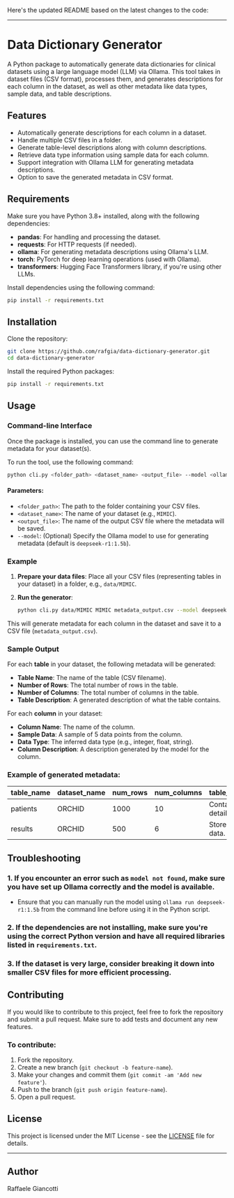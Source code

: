Here's the updated README based on the latest changes to the code:

---

# Data Dictionary Generator

A Python package to automatically generate data dictionaries for clinical datasets using a large language model (LLM) via Ollama. This tool takes in dataset files (CSV format), processes them, and generates descriptions for each column in the dataset, as well as other metadata like data types, sample data, and table descriptions.

## Features
- Automatically generate descriptions for each column in a dataset.
- Handle multiple CSV files in a folder.
- Generate table-level descriptions along with column descriptions.
- Retrieve data type information using sample data for each column.
- Support integration with Ollama LLM for generating metadata descriptions.
- Option to save the generated metadata in CSV format.

## Requirements

Make sure you have Python 3.8+ installed, along with the following dependencies:

- **pandas**: For handling and processing the dataset.
- **requests**: For HTTP requests (if needed).
- **ollama**: For generating metadata descriptions using Ollama's LLM.
- **torch**: PyTorch for deep learning operations (used with Ollama).
- **transformers**: Hugging Face Transformers library, if you're using other LLMs.

Install dependencies using the following command:
```bash
pip install -r requirements.txt
```

## Installation

Clone the repository:

```bash
git clone https://github.com/rafgia/data-dictionary-generator.git
cd data-dictionary-generator
```

Install the required Python packages:

```bash
pip install -r requirements.txt
```

## Usage

### Command-line Interface

Once the package is installed, you can use the command line to generate metadata for your dataset(s).

To run the tool, use the following command:

```bash
python cli.py <folder_path> <dataset_name> <output_file> --model <ollama_model>
```

#### Parameters:
- `<folder_path>`: The path to the folder containing your CSV files.
- `<dataset_name>`: The name of your dataset (e.g., `MIMIC`).
- `<output_file>`: The name of the output CSV file where the metadata will be saved.
- `--model`: (Optional) Specify the Ollama model to use for generating metadata (default is `deepseek-r1:1.5b`).

### Example

1. **Prepare your data files**:
   Place all your CSV files (representing tables in your dataset) in a folder, e.g., `data/MIMIC`.

2. **Run the generator**:

   ```bash
   python cli.py data/MIMIC MIMIC metadata_output.csv --model deepseek-r1:1.5b
   ```

This will generate metadata for each column in the dataset and save it to a CSV file (`metadata_output.csv`).

### Sample Output

For each **table** in your dataset, the following metadata will be generated:
- **Table Name**: The name of the table (CSV filename).
- **Number of Rows**: The total number of rows in the table.
- **Number of Columns**: The total number of columns in the table.
- **Table Description**: A generated description of what the table contains.

For each **column** in your dataset:
- **Column Name**: The name of the column.
- **Sample Data**: A sample of 5 data points from the column.
- **Data Type**: The inferred data type (e.g., integer, float, string).
- **Column Description**: A description generated by the model for the column.

### Example of generated metadata:

| table_name | dataset_name | num_rows | num_columns | table_description         | column_name | sample_data       | data_type | column_description           |
|------------|--------------|----------|-------------|---------------------------|-------------|-------------------|-----------|------------------------------|
| patients   | ORCHID       | 1000     | 10          | Contains patient details.  | age        | [45, 60, 50, ...] | integer   | Age of the patient in years. |
| results    | ORCHID       | 500      | 6           | Stores test result data.   | result     | [positive, ...]   | string    | The result of the test.      |


## Troubleshooting

### 1. If you encounter an error such as `model not found`, make sure you have set up Ollama correctly and the model is available.
   - Ensure that you can manually run the model using `ollama run deepseek-r1:1.5b` from the command line before using it in the Python script.

### 2. If the dependencies are not installing, make sure you're using the correct Python version and have all required libraries listed in `requirements.txt`.

### 3. If the dataset is very large, consider breaking it down into smaller CSV files for more efficient processing.

## Contributing

If you would like to contribute to this project, feel free to fork the repository and submit a pull request. Make sure to add tests and document any new features.

### To contribute:
1. Fork the repository.
2. Create a new branch (`git checkout -b feature-name`).
3. Make your changes and commit them (`git commit -am 'Add new feature'`).
4. Push to the branch (`git push origin feature-name`).
5. Open a pull request.

## License

This project is licensed under the MIT License - see the [LICENSE](LICENSE) file for details.

---

## Author

Raffaele Giancotti
